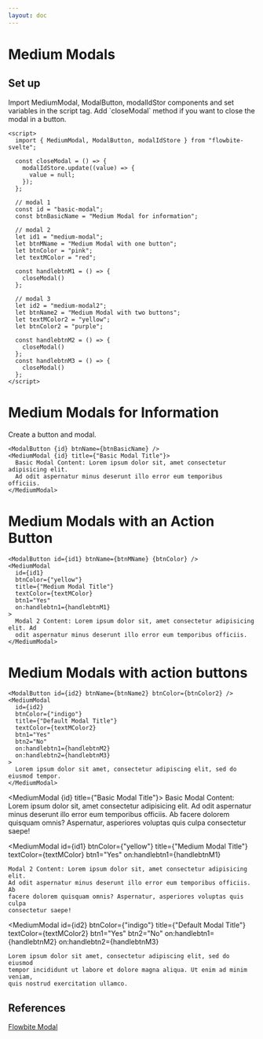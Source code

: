 ```yaml
---
layout: doc
---
```


<script>
  import { MediumModal, ModalButton, modalIdStore }from '$lib/index';

  const closeModal = () => {
    modalIdStore.update((value) => {
      value = null;
    });
  };

  // modal 1
  const id = "basic-modal";
  const btnBasicName = "Medium Modal for information";

  // modal 2
  let id1 = "medium-modal";
  let btnMName = "Medium Modal with one button";
  let btnColor = "pink";
  let textMColor = "red";

  const handlebtnM1 = () => {
    closeModal()
  };

  // modal 3
  let id2 = "medium-modal2";
  let btnName2 = "Medium Modal with two buttons";
  let textMColor2 = "yellow";
  let btnColor2 = "purple";

  const handlebtnM2 = () => {
    closeModal()
  };
  const handlebtnM3 = () => {
    closeModal()
  };
</script>


<h1 class="text-3xl w-full dark:text-white py-8">Medium Modals</h1>

<h2 class="text-2xl w-full dark:text-white py-8">Set up</h2>

<p class="dark:text-white py-4 text-lg">Import MediumModal, ModalButton, modalIdStor components and set variables in the script tag. Add `closeModal` method if you want to close the modal in a button.</p>

```svelte
<script>
  import { MediumModal, ModalButton, modalIdStore } from "flowbite-svelte";

  const closeModal = () => {
    modalIdStore.update((value) => {
      value = null;
    });
  };

  // modal 1
  const id = "basic-modal";
  const btnBasicName = "Medium Modal for information";

  // modal 2
  let id1 = "medium-modal";
  let btnMName = "Medium Modal with one button";
  let btnColor = "pink";
  let textMColor = "red";

  const handlebtnM1 = () => {
    closeModal()
  };

  // modal 3
  let id2 = "medium-modal2";
  let btnName2 = "Medium Modal with two buttons";
  let textMColor2 = "yellow";
  let btnColor2 = "purple";

  const handlebtnM2 = () => {
    closeModal()
  };
  const handlebtnM3 = () => {
    closeModal()
  };
</script>
```

<h1 class="text-3xl w-full dark:text-white py-8">Medium Modals for Information</h1>

<div class="container flex flex-wrap justify-center rounded-xl mx-auto bg-gradient-to-r bg-white dark:bg-gray-900 border border-gray-200 dark:border-gray-700 p-2 sm:p-6">
  <ModalButton {id} btnName={btnBasicName} />
</div>

<p class="dark:text-white py-4 text-lg"> Create a button and modal.</p>

```svelte
<ModalButton {id} btnName={btnBasicName} />
<MediumModal {id} title={"Basic Modal Title"}>
  Basic Modal Content: Lorem ipsum dolor sit, amet consectetur adipisicing elit.
  Ad odit aspernatur minus deserunt illo error eum temporibus officiis. 
</MediumModal>
```

<h1 class="text-3xl w-full dark:text-white py-8">Medium Modals with an Action Button</h1>

<div class="container flex flex-wrap justify-center rounded-xl mx-auto bg-gradient-to-r bg-white dark:bg-gray-900 border border-gray-200 dark:border-gray-700 p-2 sm:p-6">
  <ModalButton id={id1} btnName={btnMName} {btnColor} />
</div>

```svelte
<ModalButton id={id1} btnName={btnMName} {btnColor} />
<MediumModal
  id={id1}
  btnColor={"yellow"}
  title={"Medium Modal Title"}
  textColor={textMColor}
  btn1="Yes"
  on:handlebtn1={handlebtnM1}
>
  Modal 2 Content: Lorem ipsum dolor sit, amet consectetur adipisicing elit. Ad
  odit aspernatur minus deserunt illo error eum temporibus officiis. 
</MediumModal>
```

<h1 class="text-3xl w-full dark:text-white py-8">Medium Modals with action buttons</h1>

<div class="container flex flex-wrap justify-center rounded-xl mx-auto bg-gradient-to-r bg-white dark:bg-gray-900 border border-gray-200 dark:border-gray-700 p-2 sm:p-6">
  <ModalButton id={id2} btnName={btnName2} btnColor={btnColor2} />
</div>

```svelte
<ModalButton id={id2} btnName={btnName2} btnColor={btnColor2} />
<MediumModal
  id={id2}
  btnColor={"indigo"}
  title={"Default Modal Title"}
  textColor={textMColor2}
  btn1="Yes"
  btn2="No"
  on:handlebtn1={handlebtnM2}
  on:handlebtn2={handlebtnM3}
>
  Lorem ipsum dolor sit amet, consectetur adipiscing elit, sed do eiusmod tempor.
</MediumModal>
```

  <MediumModal {id} title={"Basic Modal Title"}>
    Basic Modal Content: Lorem ipsum dolor sit, amet consectetur adipisicing
    elit. Ad odit aspernatur minus deserunt illo error eum temporibus officiis.
    Ab facere dolorem quisquam omnis? Aspernatur, asperiores voluptas quis culpa
    consectetur saepe!
  </MediumModal>

  <MediumModal
    id={id1}
    btnColor={"yellow"}
    title={"Medium Modal Title"}
    textColor={textMColor}
    btn1="Yes"
    on:handlebtn1={handlebtnM1}
  >
    Modal 2 Content: Lorem ipsum dolor sit, amet consectetur adipisicing elit.
    Ad odit aspernatur minus deserunt illo error eum temporibus officiis. Ab
    facere dolorem quisquam omnis? Aspernatur, asperiores voluptas quis culpa
    consectetur saepe!
  </MediumModal>

  <MediumModal
    id={id2}
    btnColor={"indigo"}
    title={"Default Modal Title"}
    textColor={textMColor2}
    btn1="Yes"
    btn2="No"
    on:handlebtn1={handlebtnM2}
    on:handlebtn2={handlebtnM3}
  >
    Lorem ipsum dolor sit amet, consectetur adipiscing elit, sed do eiusmod
    tempor incididunt ut labore et dolore magna aliqua. Ut enim ad minim veniam,
    quis nostrud exercitation ullamco.
  </MediumModal>

<h2 class="text-2xl w-full dark:text-white py-8">References</h2>

<p class="dark:text-white text-lg"><a href="https://flowbite.com/docs/components/modal/" target="_blank" class="text-blue-600 hover:underline dark:text-blue-500">Flowbite Modal</a></p>
